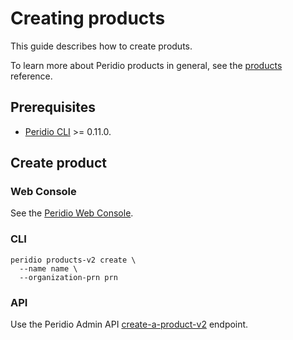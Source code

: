 # Creating products

This guide describes how to create produts.

To learn more about Peridio products in general, see the [products](/platform/reference/products) reference.

## Prerequisites

- [Peridio CLI](https://github.com/peridio/morel/releases) >= 0.11.0.

## Create product

### Web Console

See the [Peridio Web Console](https://console.peridio.com).

### CLI

```
peridio products-v2 create \
  --name name \
  --organization-prn prn
```

### API

Use the Peridio Admin API [create-a-product-v2](/admin-api#products/operation/create-a-product-v2) endpoint.
